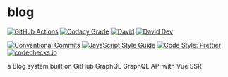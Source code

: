 # blog

[![GitHub Actions](https://github.com/JounQin/blog/workflows/Node%20CI/badge.svg)](https://github.com/JounQin/blog/actions?query=workflow%3A%22Node+CI%22)
[![Codacy Grade](https://img.shields.io/codacy/grade/16adf18f305e454db18b5ddb3d63cf20)](https://www.codacy.com/app/JounQin/blog)
[![David](https://img.shields.io/david/JounQin/blog.svg)](https://david-dm.org/JounQin/blog)
[![David Dev](https://img.shields.io/david/dev/JounQin/blog.svg)](https://david-dm.org/JounQin/blog?type=dev)

[![Conventional Commits](https://img.shields.io/badge/conventional%20commits-1.0.0-yellow.svg)](https://conventionalcommits.org)
[![JavaScript Style Guide](https://img.shields.io/badge/code_style-standard-brightgreen.svg)](https://standardjs.com)
[![Code Style: Prettier](https://img.shields.io/badge/code_style-prettier-ff69b4.svg)](https://github.com/prettier/prettier)
[![codechecks.io](https://raw.githubusercontent.com/codechecks/docs/master/images/badges/badge-default.svg?sanitize=true)](https://codechecks.io)

a Blog system built on GitHub GraphQL GraphQL API with Vue SSR
